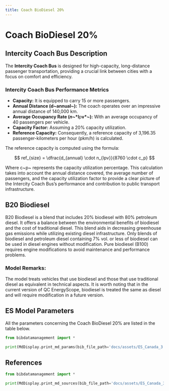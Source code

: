 ```yaml
---
title: Coach BioDiesel 20%
---
```


# Coach BioDiesel 20%

## Intercity Coach Bus Description

The **Intercity Coach Bus** is designed for high-capacity, long-distance
passenger transportation, providing a crucial link between cities with a
focus on comfort and efficiency.

### Intercity Coach Bus Performance Metrics

- **Capacity:** It is equipped to carry 15 or more passengers.
- **Annual Distance (d~annual~):** The coach
  operates over an impressive annual distance of 140,000 km.
- **Average Occupancy Rate (*n*~*l**p**v*~):** With an
  average occupancy of 40 passengers per vehicle.
- **Capacity Factor:** Assuming a 20% capacity utilization.
- **Reference Capacity:** Consequently, a reference capacity of
  3,196.35 passenger-kilometers per hour (pkm/h) is calculated.

The reference capacity is computed using the formula:

$$
ref_{size} = \dfrac{d_{annual} \cdot n_{lpv}}{8760 \cdot c_p}
$$

Where c~p~ represents the capacity utilization percentage.
This calculation takes into account the annual distance covered, the
average number of passengers, and the capacity utilization factor to
provide a clear picture of the Intercity Coach Bus’s performance and
contribution to public transport infrastructure.

## B20 Biodiesel

B20 Biodiesel is a blend that includes 20% biodiesel with 80% petroleum
diesel. It offers a balance between the environmental benefits of
biodiesel and the cost of traditional diesel. This blend aids in
decreasing greenhouse gas emissions while utilizing existing diesel
infrastructure. Only blends of biodiesel and petroleum diesel containing
7% vol. or less of biodiesel can be used in diesel engines without
modification. Pure biodiesel (B100) requires engine modifications to
avoid maintenance and performance problems.

### Model Remarks:

The model treats vehicles that use biodiesel and those that use
traditional diesel as equivalent in technical aspects. It is worth
noting that in the current version of QC EnergyScope, biodiesel is
treated the same as diesel and will require modification in a future
version.

## ES Model Parameters

All the parameters concerning the Coach BioDiesel 20% are listed in the
table below.

```python exec="on"
from bibdatamanagement import *

print(MdDisplay.print_md_params(bib_file_path='docs/assets/ES_Canada_3.bib', filter_entry='COACH_BIODIESEL_B20'))
```

## References

```python exec="on"
from bibdatamanagement import *

print(MdDisplay.print_md_sources(bib_file_path='docs/assets/ES_Canada_3.bib', filter_entry='COACH_BIODIESEL_B20'))
```
